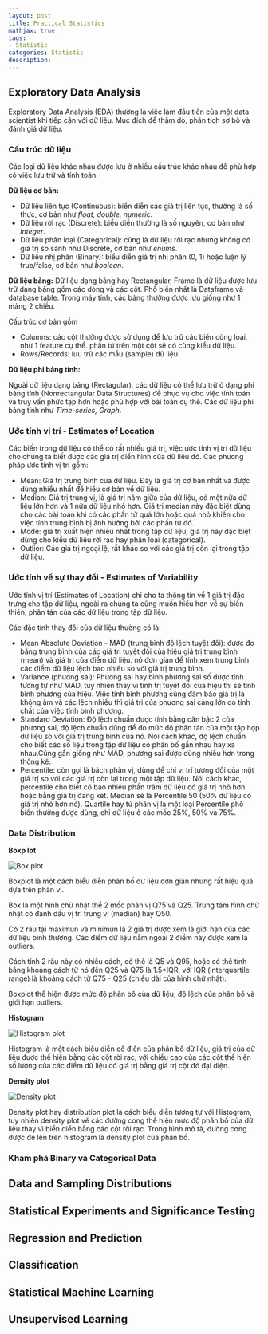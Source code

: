 ```yaml
---
layout: post
title: Practical Statistics
mathjax: true
tags:
- Statistic
categories: Statistic
description: 
---
```


## Exploratory Data Analysis

Exploratory Data Analysis (EDA) thường là việc làm đầu tiên của một data scientist khi tiếp cận với dữ liệu. Mục đích để thăm dò, phân tích sơ bộ và đánh giá dữ liệu. 

### Cấu trúc dữ liệu

Các loại dữ liệu khác nhau được lưu ở nhiều cấu trúc khác nhau để phù hợp có việc lưu trữ và tính toán.

**Dữ liệu cơ bản:**
- Dữ liệu liên tục (Continuous): biển diễn các giá trị liên tục, thường là số thực, cơ bản như *float, double, numeri*c.
- Dữ liệu rời rạc (Discrete): biểu diễn thường là số nguyên, cơ bản như *integer*.
- Dữ liệu phân loại (Categorical): cũng là dữ liệu rời rạc nhưng không có giá trị so sánh như Discrete, cơ bản như *enums*.
- Dữ liệu nhị phân (Binary): biểu diễn giá trị nhị phân (0, 1) hoặc luận lý true/false, cơ bản như *boolean*.

**Dữ liệu bảng:**
Dữ liệu dạng bảng hay Rectangular, Frame là dữ liệu được lưu trữ dạng bảng gồm các dòng và các cột. 
Phổ biến nhất là Dataframe và database table. Trong máy tính, các bảng thường được lưu giống như 1 mảng 2 chiều.

Cấu trúc cơ bản gồm 
- Columns: các cột thường được sử dụng để lưu trữ các biến cùng loại, như 1 feature cụ thể. phần tử trên một cột sẽ có cùng kiểu dữ liệu.
- Rows/Records: lưu trữ các mẫu (sample) dữ liệu.

**Dữ liệu phi bảng tính:**

Ngoài dữ liệu dạng bảng (Rectagular), các dữ liệu có thể lưu trữ ở dạng phi bảng tính (Nonrectangular Data Structures) để phục vụ cho việc tính toán và truy vấn phức tạp hơn hoặc phù hợp với bài toán cụ thể. Các dữ liệu phi bảng tính như *Time-series, Graph*.

### Ước tính vị trí - Estimates of Location

Các biến trong dữ liệu có thể có rất nhiều giá trị, việc ước tính vị trí dữ liệu cho chúng ta biết được các giá trị điển hình của dữ liệu đó. Các phương pháp ước tính vị trí gồm:
- Mean: Giá trị trung bình của dữ liệu. Đây là giá trị cơ bản nhất và được dùng nhiều nhất để hiểu cơ bản về dữ liệu.
- Median: Giá trị trung vị, là giá trị nằm giữa của dữ liệu, có một nữa dữ liệu lớn hơn và 1 nữa dữ liệu nhỏ hơn. Giá trị median này đặc biệt dùng cho các bài toán khi có các phần tử quá lớn hoặc quá nhỏ khiến cho việc tính trung bình bị ảnh hưởng bởi các phần tử đó.
- Mode: giá trị xuất hiện nhiều nhất trong tập dữ liệu, giá trị này đặc biệt dùng cho kiểu dữ liệu rời rạc hay phân loại (categorical).
- Outlier: Các giá trị ngoại lệ, rất khác so với các giá trị còn lại trong tập dữ liệu.

### Ước tính về sự thay đổi - Estimates of Variability

Ước tính vị trí (Estimates of Location) chỉ cho ta thông tin về 1 giá trị đặc trưng cho tập dữ liệu, ngoài ra chúng ta cũng muốn hiểu hơn về sự biến thiên, phân tán của các dữ liệu trong tập dữ liệu. 

Các đặc tính thay đổi của dữ liệu thường có là:
- Mean Absolute Deviation - MAD (trung bình độ lệch tuyệt đối): được đo bằng trung bình của các giá trị tuyệt đối của hiệu giá trị trung bình (mean) và giá trị của điểm dữ liệu. nó đơn giản để tính xem trung bình các điểm dữ liệu lệch bao nhiêu so với giá trị trung bình.
- Variance (phương sai): Phương sai hay bình phương sai số được tính tương tự như MAD, tuy nhiên thay vì tính trị tuyệt đối của hiệu thì sẽ tính bình phương của hiệu. Việc tính bình phương cũng đảm bảo giá trị là không âm và các lệch nhiều thì giá trị của phương sai càng lớn do tính chất của việc tính bình phương.
- Standard Deviation: Độ lệch chuẩn được tính bằng căn bậc 2 của phương sai, độ lệch chuẩn dùng để đo mức độ phân tán của một tập hợp dữ liệu so với giá trị trung bình của nó. Nói cách khác, độ lệch chuẩn cho biết các số liệu trong tập dữ liệu có phân bố gần nhau hay xa nhau.Cũng gần giống như MAD, phương sai được dùng nhiều hơn trong thống kê.
- Percentile: còn gọi là bách phân vị, dùng để chỉ vị trí tương đối của một giá trị so với các giá trị còn lại trong một tập dữ liệu. Nói cách khác, percentile cho biết có bao nhiêu phần trăm dữ liệu có giá trị nhỏ hơn hoặc bằng giá trị đang xét. Median sẽ là Percentile 50 (50% dữ liệu có giá trị nhỏ hơn nó). Quartile hay tứ phân vị là một loại Percentile phổ biến thường được dùng, chỉ dữ liệu ở các mốc 25%, 50% và 75%.

###  Data Distribution

**Boxp lot**

![Box plot](/MLDL/assets/img/boxplot.png)

Boxplot là một cách biểu diễn phân bố dư liệu đơn giản nhưng rất hiệu quá dựa trên phân vị.

Box là một hình chữ nhật thể 2 mốc phân vị Q75 và Q25. Trung tâm hình chữ nhật có đánh dấu vị trí trung vị (median) hay Q50.

Có 2 râu tại maximun và minimun là 2 giá trị được xem là giới hạn của các dữ liệu bình thường. Các điểm dữ liệu nằm ngoài 2 điểm này được xem là outliers.

Cách tính 2 râu này có nhiều cách, có thể là Q5 và Q95, hoặc có thể tính bằng khoảng cách từ nó đến Q25 và Q75 là 1.5*IQR, với IQR (interquartile range) là khoảng cách từ Q75 - Q25 (chiều dài của hình chữ nhật).

Boxplot thể hiện được mức độ phân bố của dữ liệu, độ lệch của phân bố và giới hạn outliers.

**Histogram**

![Histogram plot](/MLDL/assets/img/histplot.png)

Histogram là một cách biểu diển cổ điển của phân bố dữ liệu, giá trị của dữ liệu được thể hiện bằng các cột rời rạc, với chiều cao của các cột thể hiện số lượng của các điểm dữ liệu có giá trị bằng giá trị cột đó đại diện.

**Density plot**

![Density plot](/MLDL/assets/img/displot.png)

Density plot hay distribution plot là cách biểu diễn tương tự với Histogram, tuy nhiên density plot vẽ các đường cong thể hiện mực độ phân bố của dữ liệu thay vì biển diển bằng các cột rời rạc. Trong hình mô tả, đường cong được đè lên trên histogram là density plot của phân bố.

### Khám phá Binary và Categorical Data



## Data and Sampling Distributions


## Statistical Experiments and Significance Testing


## Regression and Prediction

## Classification

## Statistical Machine Learning

## Unsupervised Learning
